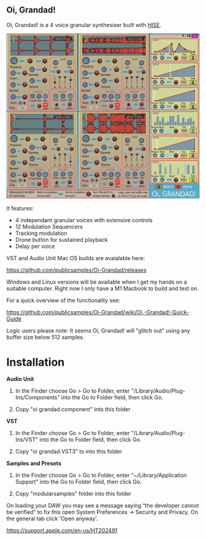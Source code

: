 ## **Oi, Grandad!**

Oi, Grandad! is a 4 voice granular synthesiser built with [HISE](http://hise.audio). 

![Oi, Grandad! ](https://github.com/publicsamples/Oi-Grandad/blob/main/oi%20grandad/oigrandad.png?raw=true)

It features:

 - 4 independant granular voices with extensive controls
 - 12 Modulation Sequencers  
 - Tracking modulation
 - Drone button for sustained playback
 - Delay per voice

VST and Audio Unit Mac OS builds are avaialable here:

https://github.com/publicsamples/Oi-Grandad/releases

Windows and Linux versions will be available when I get my hands on a suitable computer. Right now I only have a M1 Macbook to build and test on. 

For a quick overview of the functionality see:

https://github.com/publicsamples/Oi-Grandad/wiki/Oi,-Grandad!-Quick-Guide

Logic users please note: It seems Oi, Grandad! will "glitch out" using any buffer size below 512 samples.

# Installation

**Audio Unit**

1. In the Finder choose Go > Go to Folder, enter "/Library/Audio/Plug-Ins/Components" into the Go to Folder field, then click Go.

2. Copy "oi grandad.component" into this folder

**VST**

1. In the Finder choose Go > Go to Folder, enter "/Library/Audio/Plug-Ins/VST" into the Go to Folder field, then click Go.

2. Copy "oi grandad.VST3" to into this folder

**Samples and Presets**

1. In the Finder choose Go > Go to Folder, enter "~/Library/Application Support" into the Go to Folder field, then click Go.

2. Copy "modularsamples" folder into this folder

On loading your DAW you may see a message saying “the developer cannot be verified” to fix this open System Preferences → Security and Privacy. On the general tab click ‘Open anyway’.

https://support.apple.com/en-us/HT202491
